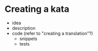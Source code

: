 # Creating a kata

 - idea
 - description
 - code (refer to "creating a translation"?)
   - snippets
   - tests